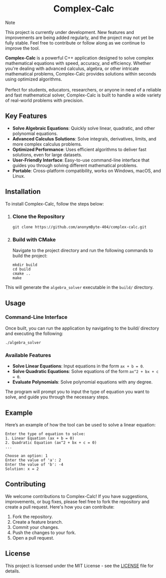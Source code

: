 <h1 align="center">Complex-Calc</h1>

> [!NOTE]
> This project is currently under development. New features and improvements are being added regularly, and the project may not yet be fully stable. Feel free to contribute or follow along as we continue to improve the tool.

<p><b>Complex-Calc</b> is a powerful C++ application designed to solve complex mathematical equations with speed, accuracy, and efficiency. Whether you're dealing with advanced calculus, algebra, or other intricate mathematical problems, Complex-Calc provides solutions within seconds using optimized algorithms.<br /><br />Perfect for students, educators, researchers, or anyone in need of a reliable and fast mathematical solver, Complex-Calc is built to handle a wide variety of real-world problems with precision.</p>

<h2>Key Features</h2>

<ul>
  <li><b>Solve Algebraic Equations</b>: Quickly solve linear, quadratic, and other polynomial equations.</li>
  <li><b>Advanced Calculus Solutions</b>: Solve integrals, derivatives, limits, and more complex calculus problems.</li>
  <li><b>Optimized Performance</b>: Uses efficient algorithms to deliver fast solutions, even for large datasets.</li>
  <li><b>User-Friendly Interface</b>: Easy-to-use command-line interface that guides you through solving different mathematical problems.</li>
  <li><b>Portable</b>: Cross-platform compatibility, works on Windows, macOS, and Linux.</li>
</ul>

<h2>Installation</h2>

<p>To install Complex-Calc, follow the steps below:</p>

<ol>
  <li>
    <h3>Clone the Repository</h3>
    <pre><code>git clone https://github.com/anonymByte-404/complex-calc.git</code></pre>
  </li>
  <li>
    <h3>Build with CMake</h3>
    <p>Navigate to the project directory and run the following commands to build the project:</p>
    <pre><code>mkdir build
cd build
cmake ..
make</code></pre>
  </li>
</ol>

<p>This will generate the <code>algebra_solver</code> executable in the <code>build/</code> directory.</p>

<h2>Usage</h2>
<h3>Command-Line Interface</h3>
<p>Once built, you can run the application by navigating to the build/ directory and executing the following:</p>
<pre><code>./algebra_solver</code></pre>

<h3>Available Features</h3>

<ul>
  <li><b>Solve Linear Equations</b>: Input equations in the form <code>ax + b = 0</code>.</li>
  <li><b>Solve Quadratic Equations</b>: Solve equations of the form <code>ax^2 + bx + c = 0</code>.</li>
  <li><b>Evaluate Polynomials</b>: Solve polynomial equations with any degree.</li>
</ul>

<p>The program will prompt you to input the type of equation you want to solve, and guide you through the necessary steps.</p>

<h2>Example</h2>

<p>Here’s an example of how the tool can be used to solve a linear equation:</p>

<pre><code>Enter the type of equation to solve:
1. Linear Equation (ax + b = 0)
2. Quadratic Equation (ax^2 + bx + c = 0)
...

Choose an option: 1
Enter the value of 'a': 2
Enter the value of 'b': -4
Solution: x = 2</code></pre>

<h2>Contributing</h2>

<p>We welcome contributions to Complex-Calc! If you have suggestions, improvements, or bug fixes, please feel free to fork the repository and create a pull request. Here's how you can contribute:</p>

<ol>
  <li>Fork the repository.</li>
  <li>Create a feature branch.</li>
  <li>Commit your changes.</li>
  <li>Push the changes to your fork.</li>
  <li>Open a pull request.</li>
</ol>

<h2>License</h2>

<p>This project is licensed under the MIT License - see the <a href="LICENSE">LICENSE</a> file for details.</p>
